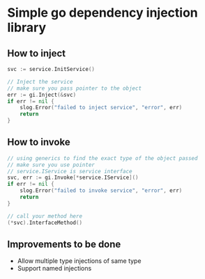 # Simple go dependency injection library

## How to inject

```go
svc := service.InitService()

// Inject the service
// make sure you pass pointer to the object
err := gi.Inject(&svc) 
if err != nil {
    slog.Error("failed to inject service", "error", err)
    return
}
```

## How to invoke
```go
// using generics to find the exact type of the object passed
// make sure you use pointer
// service.IService is service interface
svc, err := gi.Invoke[*service.IService]()
if err != nil {
    slog.Error("failed to invoke service", "error", err)
    return
}

// call your method here
(*svc).InterfaceMethod()
```

## Improvements to be done

- Allow multiple type injections of same type
- Support named injections
